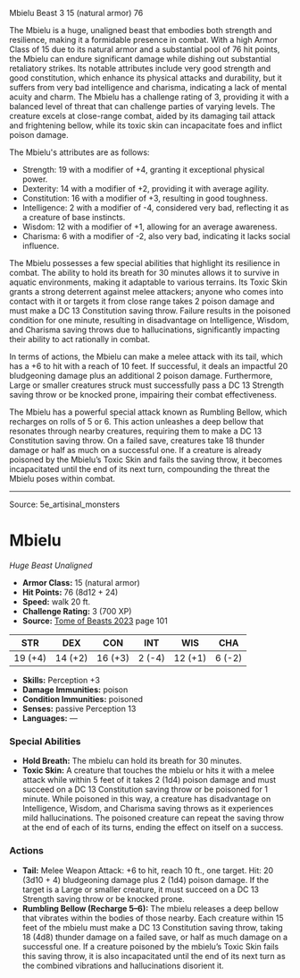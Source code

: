 <MonsterName/>Mbielu</MonsterName>
<CreatureType/>Beast</CreatureType>
<CR/>3</CR>
<AC/>15 (natural armor)</AC>
<HP/>76</HP>
<summary>The Mbielu is a huge, unaligned beast that embodies both strength and resilience, making it a formidable presence in combat. With a high Armor Class of 15 due to its natural armor and a substantial pool of 76 hit points, the Mbielu can endure significant damage while dishing out substantial retaliatory strikes. Its notable attributes include very good strength and good constitution, which enhance its physical attacks and durability, but it suffers from very bad intelligence and charisma, indicating a lack of mental acuity and charm. The Mbielu has a challenge rating of 3, providing it with a balanced level of threat that can challenge parties of varying levels. The creature excels at close-range combat, aided by its damaging tail attack and frightening bellow, while its toxic skin can incapacitate foes and inflict poison damage.</summary>

<detail>

The Mbielu's attributes are as follows:
- Strength: 19 with a modifier of +4, granting it exceptional physical power.
- Dexterity: 14 with a modifier of +2, providing it with average agility.
- Constitution: 16 with a modifier of +3, resulting in good toughness.
- Intelligence: 2 with a modifier of -4, considered very bad, reflecting it as a creature of base instincts.
- Wisdom: 12 with a modifier of +1, allowing for an average awareness.
- Charisma: 6 with a modifier of -2, also very bad, indicating it lacks social influence.

The Mbielu possesses a few special abilities that highlight its resilience in combat. The ability to hold its breath for 30 minutes allows it to survive in aquatic environments, making it adaptable to various terrains. Its Toxic Skin grants a strong deterrent against melee attackers; anyone who comes into contact with it or targets it from close range takes 2 poison damage and must make a DC 13 Constitution saving throw. Failure results in the poisoned condition for one minute, resulting in disadvantage on Intelligence, Wisdom, and Charisma saving throws due to hallucinations, significantly impacting their ability to act rationally in combat.

In terms of actions, the Mbielu can make a melee attack with its tail, which has a +6 to hit with a reach of 10 feet. If successful, it deals an impactful 20 bludgeoning damage plus an additional 2 poison damage. Furthermore, Large or smaller creatures struck must successfully pass a DC 13 Strength saving throw or be knocked prone, impairing their combat effectiveness. 

The Mbielu has a powerful special attack known as Rumbling Bellow, which recharges on rolls of 5 or 6. This action unleashes a deep bellow that resonates through nearby creatures, requiring them to make a DC 13 Constitution saving throw. On a failed save, creatures take 18 thunder damage or half as much on a successful one. If a creature is already poisoned by the Mbielu’s Toxic Skin and fails the saving throw, it becomes incapacitated until the end of its next turn, compounding the threat the Mbielu poses within combat.</detail>



---

Source: 5e_artisinal_monsters

# Mbielu

*Huge* *Beast* *Unaligned*

- **Armor Class:** 15 (natural armor)
- **Hit Points:** 76 (8d12 + 24)
- **Speed:** walk 20 ft.
- **Challenge Rating:** 3 (700 XP)
- **Source:** [Tome of Beasts 2023](https://koboldpress.com/kpstore/product/tome-of-beasts-1-2023-edition/) page 101

| STR | DEX | CON | INT | WIS | CHA |
| --- | --- | --- | --- | --- | --- |
| 19 (+4) | 14 (+2) | 16 (+3) | 2 (-4) | 12 (+1) | 6 (-2) |

- **Skills:** Perception +3
- **Damage Immunities:** poison
- **Condition Immunities:** poisoned
- **Senses:** passive Perception 13
- **Languages:** —

### Special Abilities

- **Hold Breath:** The mbielu can hold its breath for 30 minutes.
- **Toxic Skin:** A creature that touches the mbielu or hits it with a melee attack while within 5 feet of it takes 2 (1d4) poison damage and must succeed on a DC 13 Constitution saving throw or be poisoned for 1 minute. While poisoned in this way, a creature has disadvantage on Intelligence, Wisdom, and Charisma saving throws as it experiences mild hallucinations. The poisoned creature can repeat the saving throw at the end of each of its turns, ending the effect on itself on a success.

### Actions

- **Tail:** Melee Weapon Attack: +6 to hit, reach 10 ft., one target. Hit: 20 (3d10 + 4) bludgeoning damage plus 2 (1d4) poison damage. If the target is a Large or smaller creature, it must succeed on a DC 13 Strength saving throw or be knocked prone.
- **Rumbling Bellow (Recharge 5–6):** The mbielu releases a deep bellow that vibrates within the bodies of those nearby. Each creature within 15 feet of the mbielu must make a DC 13 Constitution saving throw, taking 18 (4d8) thunder damage on a failed save, or half as much damage on a successful one. If a creature poisoned by the mbielu’s Toxic Skin fails this saving throw, it is also incapacitated until the end of its next turn as the combined vibrations and hallucinations disorient it.


